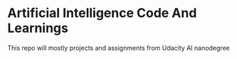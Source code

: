 # Artificial Intelligence Code And Learnings 
This repo will mostly projects and assignments from Udacity AI nanodegree

